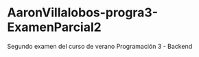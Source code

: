 # AaronVillalobos-progra3-ExamenParcial2
Segundo examen del curso de verano Programación 3 - Backend
